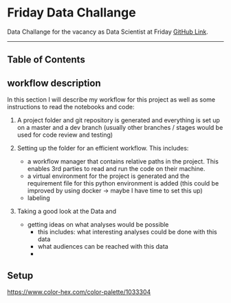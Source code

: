 # Friday Data Challange
Data Challange for the vacancy as Data Scientist at Friday [GitHub Link](https://github.com/swstatistics/Friday).

***

## Table of Contents



## workflow description
In this section I will describe my workflow for this project as well as some instructions to read the notebooks and code:  
1. A project folder and git repository is generated and everything is set up on a master and a dev branch (usually other branches / stages would be used for code review and testing) 

2. Setting up the folder for an efficient workflow. This includes:
    * a workflow manager that contains relative paths in the project. This enables 3rd parties to read and run the code on their machine. 
    * a virtual environment for the project is generated and the requirement file for this python environment is added (this could be improved by using docker -> maybe I have time to set this up)   
    * labeling  

3. Taking a good look at the Data and
    * getting ideas on what analyses would be possible 
        * this includes: what interesting analyses could be done with this data
        * what audiences can be reached with this data
        * 




## Setup
https://www.color-hex.com/color-palette/1033304


